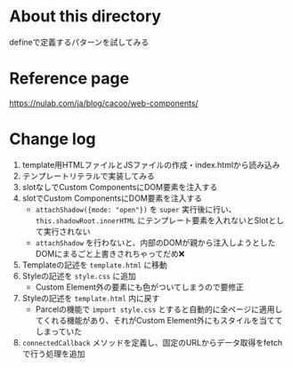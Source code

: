 # About this directory 

defineで定義するパターンを試してみる

# Reference page

https://nulab.com/ja/blog/cacoo/web-components/

# Change log

1. template用HTMLファイルとJSファイルの作成・index.htmlから読み込み
2. テンプレートリテラルで実装してみる
3. slotなしでCustom ComponentsにDOM要素を注入する  
4. slotでCustom ComponentsにDOM要素を注入する
    - `attachShadow({mode: "open"})` を `super` 実行後に行い、 `this.shadowRoot.innerHTML` にテンプレート要素を入れないとSlotとして実行されない
    - `attachShadow` を行わないと、内部のDOMが親から注入しようとしたDOMにまるごと上書きされちゃってだめ❌
5. Templateの記述を `template.html` に移動
6. Styleの記述を `style.css` に追加
    - Custom Element外の要素にも色がついてしまうので要修正
7. Styleの記述を `template.html` 内に戻す
    - Parcelの機能で `import style.css` とすると自動的に全ページに適用してくれる機能があり、それがCustom Element外にもスタイルを当ててしまっていた
8. `connectedCallback` メソッドを定義し、固定のURLからデータ取得をfetchで行う処理を追加